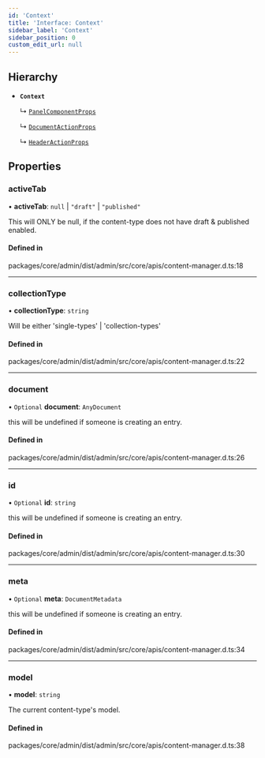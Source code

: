 ```yaml
---
id: 'Context'
title: 'Interface: Context'
sidebar_label: 'Context'
sidebar_position: 0
custom_edit_url: null
---
```


## Hierarchy

- **`Context`**

  ↳ [`PanelComponentProps`](PanelComponentProps.md)

  ↳ [`DocumentActionProps`](DocumentActionProps.md)

  ↳ [`HeaderActionProps`](HeaderActionProps.md)

## Properties

### activeTab

• **activeTab**: `null` \| `"draft"` \| `"published"`

This will ONLY be null, if the content-type
does not have draft & published enabled.

#### Defined in

packages/core/admin/dist/admin/src/core/apis/content-manager.d.ts:18

---

### collectionType

• **collectionType**: `string`

Will be either 'single-types' | 'collection-types'

#### Defined in

packages/core/admin/dist/admin/src/core/apis/content-manager.d.ts:22

---

### document

• `Optional` **document**: `AnyDocument`

this will be undefined if someone is creating an entry.

#### Defined in

packages/core/admin/dist/admin/src/core/apis/content-manager.d.ts:26

---

### id

• `Optional` **id**: `string`

this will be undefined if someone is creating an entry.

#### Defined in

packages/core/admin/dist/admin/src/core/apis/content-manager.d.ts:30

---

### meta

• `Optional` **meta**: `DocumentMetadata`

this will be undefined if someone is creating an entry.

#### Defined in

packages/core/admin/dist/admin/src/core/apis/content-manager.d.ts:34

---

### model

• **model**: `string`

The current content-type's model.

#### Defined in

packages/core/admin/dist/admin/src/core/apis/content-manager.d.ts:38
